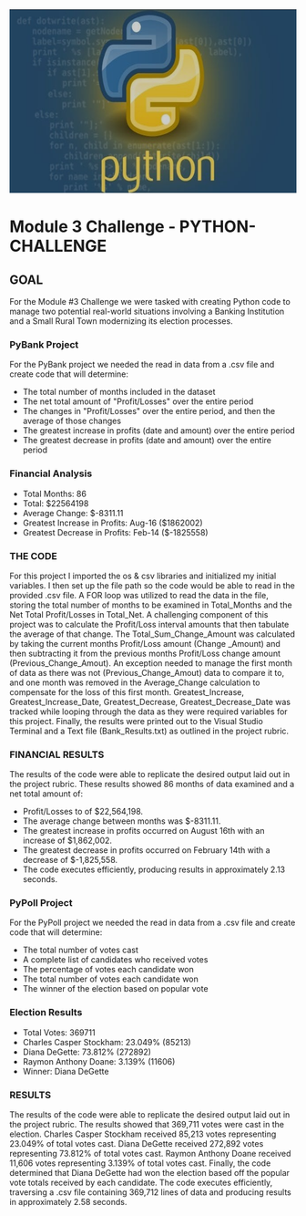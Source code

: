 <img src="Pics/Header 3.png" width="644" height="322">

# Module 3 Challenge - PYTHON-CHALLENGE
## GOAL
For the Module #3 Challenge we were tasked with creating Python code to manage two potential real-world situations involving a Banking Institution and a Small Rural Town modernizing its election processes. 

### PyBank Project
For the PyBank project we needed the read in data from a .csv file and create code that will determine: <br>
* The total number of months included in the dataset <br>
* The net total amount of "Profit/Losses" over the entire period <br>
* The changes in "Profit/Losses" over the entire period, and then the average of those changes <br>
* The greatest increase in profits (date and amount) over the entire period <br>
* The greatest decrease in profits (date and amount) over the entire period <br>

### Financial Analysis <br>
* Total Months: 86 <br>
* Total: $22564198 <br>
* Average Change: $-8311.11 <br>
* Greatest Increase in Profits: Aug-16 ($1862002) <br>
* Greatest Decrease in Profits: Feb-14 ($-1825558) <br>


### THE CODE
For this project I imported the os & csv libraries and initialized my initial variables. I then set up the file path so the code would be able to read in the provided .csv file. A FOR loop was utilized to read the data in the file, storing the total number of months to be examined in Total_Months and the Net Total Profit/Losses in Total_Net. A challenging component of this project was to calculate the Profit/Loss interval amounts that then tabulate the average of that change. The Total_Sum_Change_Amount was calculated by taking the current months Profit/Loss amount (Change _Amount) and then subtracting it from the previous months Profit/Loss change amount (Previous_Change_Amout). An exception needed to manage the first month of data as there was not (Previous_Change_Amout) data to compare it to, and one month was removed in the Average_Change calculation to compensate for the loss of this first month. Greatest_Increase, Greatest_Increase_Date, Greatest_Decrease, Greatest_Decrease_Date was tracked while looping through the data as they were required variables for this project. Finally, the results were printed out to the Visual Studio Terminal and a Text file (Bank_Results.txt) as outlined in the project rubric. 

### FINANCIAL RESULTS
The results of the code were able to replicate the desired output laid out in the project rubric. These results showed 86 months of data examined and a net total amount of:  <br>
* Profit/Losses to of $22,564,198. <br>
* The average change between months was $-8311.11. <br>
* The greatest increase in profits occurred on August 16th with an increase of $1,862,002. <br>
* The greatest decrease in profits occurred on February 14th with a decrease of $-1,825,558. <br>
* The code executes efficiently, producing results in approximately 2.13 seconds. <br>


### PyPoll Project
For the PyPoll project we needed the read in data from a .csv file and create code that will determine: 
* The total number of votes cast
* A complete list of candidates who received votes
* The percentage of votes each candidate won
* The total number of votes each candidate won
* The winner of the election based on popular vote

### Election Results
* Total Votes: 369711 <br>
* Charles Casper Stockham: 23.049% (85213) <br>
* Diana DeGette: 73.812% (272892) <br>
* Raymon Anthony Doane: 3.139% (11606) <br>
* Winner: Diana DeGette <br>

### RESULTS
The results of the code were able to replicate the desired output laid out in the project rubric. The results showed that 369,711 votes were cast in the election. Charles Casper Stockham received 85,213 votes representing 23.049% of total votes cast. Diana DeGette received 272,892 votes representing 73.812% of total votes cast. Raymon Anthony Doane received 11,606 votes representing 3.139% of total votes cast. Finally, the code determined that Diana DeGette had won the election based off the popular vote totals received by each candidate. The code executes efficiently, traversing a .csv file containing 369,712 lines of data and producing results in approximately 2.58 seconds.
